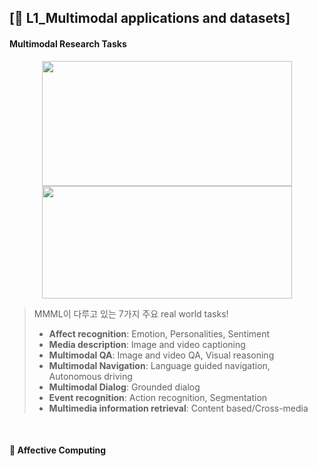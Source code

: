 ## [📔 L1_Multimodal applications and datasets]

#### Multimodal Research Tasks
<center><img src="https://user-images.githubusercontent.com/33504288/124379253-d93f5400-dcf0-11eb-84de-03be4d9f0ba9.png" width="400" height="200"></center>
<center><img src="https://user-images.githubusercontent.com/33504288/124379262-e1978f00-dcf0-11eb-84f7-8b4832d5ed37.png" width="400" height="180"></center>

> MMML이 다루고 있는 7가지 주요 real world tasks!
> - **Affect recognition**: Emotion, Personalities, Sentiment
> - **Media description**: Image and video captioning
> - **Multimodal QA**: Image and video QA, Visual reasoning
> - **Multimodal Navigation**: Language guided navigation, Autonomous driving
> - **Multimodal Dialog**: Grounded dialog
> - **Event recognition**: Action recognition, Segmentation
> - **Multimedia information retrieval**: Content based/Cross-media

<br>

#### 🌈 Affective Computing
> 
